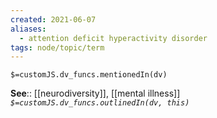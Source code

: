```yaml
---
created: 2021-06-07
aliases:
  - attention deficit hyperactivity disorder
tags: node/topic/term
---
```

`$=customJS.dv_funcs.mentionedIn(dv)`


**See**:: [[neurodiversity]], [[mental illness]]
*`$=customJS.dv_funcs.outlinedIn(dv, this)`*
